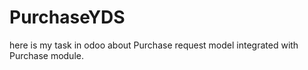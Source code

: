 # PurchaseYDS
here is my task in odoo about Purchase request model integrated with Purchase module.
